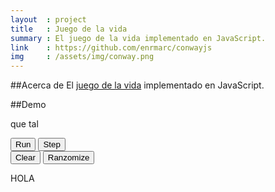 ```yaml
---
layout  : project
title   : Juego de la vida
summary : El juego de la vida implementado en JavaScript.
link    : https://github.com/enrmarc/conwayjs
img     : /assets/img/conway.png
---
```


##Acerca de
El [juego de la vida][1] implementado en JavaScript.

##Demo
<link rel="stylesheet" type="text/css" href="/assets/conwayjs/css/style.css"/>
<script type="text/javascript" src="/assets/conwayjs/js/GOL.js"></script>
<script type="text/javascript" src="/assets/conwayjs/js/Grid.js"></script>
<script type="text/javascript" src="/assets/conwayjs/js/Cell.js"></script>
<canvas id="canvas" width="400" height="400"></canvas>
<p>que  tal</p>
<div class="btn-group">
<div class="buttons-left">
<button id="run" class="ui-button ui-widget ui-state-default ui-corner-all ui-button-text-only" role="button" >
<span class="ui-button-text">Run</span>
</button>
<button id="step" class="ui-button ui-widget ui-state-default ui-corner-all ui-button-text-only" role="button" >
<span class="ui-button-text">Step</span>
</button>
</div>
<div class="buttons-middle">
<div id="slider" class="ui-slider ui-slider-horizontal ui-widget ui-widget-content ui-corner-all">
<a class="ui-slider-handle ui-state-default ui-corner-all" href="#"></a>
</div>
</div>
<div class="buttons-right">
<button id="clear" class="ui-button ui-widget ui-state-default ui-corner-all ui-button-text-only" role="button" >
<span class="ui-button-text">Clear</span>
</button>
<button id="randomize" class="ui-button ui-widget ui-state-default ui-corner-all ui-button-text-only" role="button" >
<span class="ui-button-text">Ranzomize</span>
</button>
</div>
<p>HOLA</p>
</div>

[1]: http://en.wikipedia.org/wiki/Conway's_Game_of_Life 
